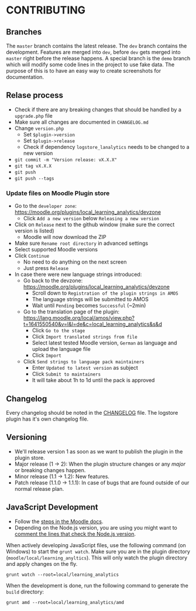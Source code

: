# CONTRIBUTING

## Branches
The `master` branch contains the latest release. The `dev` branch contains the development. Features are merged into `dev`, before `dev` gets merged into `master` right before the release happens. A special branch is the `demo` branch which will modify some code lines in the project to use fake data. The purpose of this is to have an easy way to create screenshots for documentation.

## Relase process

- Check if there are any breaking changes that should be handled by a `upgrade.php` file
- Make sure all changes are documented in `CHANGELOG.md`
- Change `version.php`
  - Set `$plugin->version`
  - Set `$plugin->release`
  - Check if dependency `logstore_lanalytics` needs to be changed to a new version
- `git commit -m "Version release: vX.X.X"`
- `git tag vX.X.X`
- `git push`
- `git push --tags`

### Update files on Moodle Plugin store
- Go to the `developer zone`: https://moodle.org/plugins/local_learning_analytics/devzone
  - Click `Add a new version` below `Releasing a new version`
- Click on `Release` next to the github window (make sure the correct version is listed)
  - Moodle will now download the ZIP
- Make sure `Rename root directory` in advanced settings
- Select supported Moodle versions
- Click `Continue`
  - No need to do anything on the next screen
  - Just press `Release`
- In case there were new language strings introduced:
  - Go back to the devzone: https://moodle.org/plugins/local_learning_analytics/devzone
    - Scroll down to `Registration of the plugin strings in AMOS`
    - The language strings will be submitted to AMOS
    - Wait until `Pending` becomes `Successful` (~2min)
  - Go to the translation page of the plugin: https://lang.moodle.org/local/amos/view.php?t=1641550540&v=l&l=de&c=local_learning_analytics&s&d
    - Click `Go to the stage`
    - Click `Import translated strings from file`
    - Select latest tested Moodle version, `German` as language and upload the language file
    - Click `Import`
  - Click `Send strings to language pack maintainers`
    - Enter `Updated to latest version` as subject
    - Click `Submit to maintainers`
    - It will take about 1h to 1d until the pack is approved

## Changelog
Every changelog should be noted in the [CHANGELOG](./CHANGELOG.md) file. The logstore plugin has it's own changelog file.

## Versioning
- We'll release version 1 as soon as we want to publish the plugin in the plugin store.
- Major release (1 -> 2): When the plugin structure changes or any *major* or breaking changes happen.
- Minor release (1.1 -> 1.2): New features.
- Patch release (1.1.0 -> 1.1.1): In case of bugs that are found outside of our normal release plan.

## JavaScript Development

- Follow the [steps in the Moodle docs](https://docs.moodle.org/dev/Javascript_Modules#How_do_I_write_a_Javascript_module_in_Moodle.3F).
- Depending on the Node.js version, you are using you might want to [comment the lines that check the Node.js version](https://github.com/moodle/moodle/blob/800563e415f64d1cb36bbf9294dc94fdcd6feb84/Gruntfile.js#L41-L45).

When actively developing JavaScript files, use the following command (on Windows) to start the `grunt watch`. Make sure you are in the plugin directory (`moodle/local/learning_anyltics`). This will only watch the plugin directory and apply changes on the fly.

```
grunt watch --root=local/learning_analytics
```

When the development is done, run the following command to generate the `build` directory:

```
grunt amd --root=local/learning_analytics/amd
```
